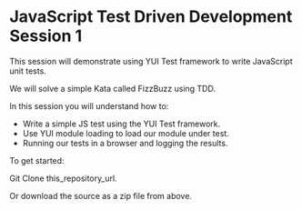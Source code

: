 JavaScript Test Driven Development Session 1
==============

This session will demonstrate using YUI Test framework to write JavaScript unit tests. 

We will solve a simple Kata called FizzBuzz using TDD.


In this session you will understand how to:

* Write a simple JS test using the YUI Test framework.
* Use YUI module loading to load our module under test.
* Running our tests in a browser and logging the results.


To get started:

Git Clone this_repository_url.

Or download the source as a zip file from above.

